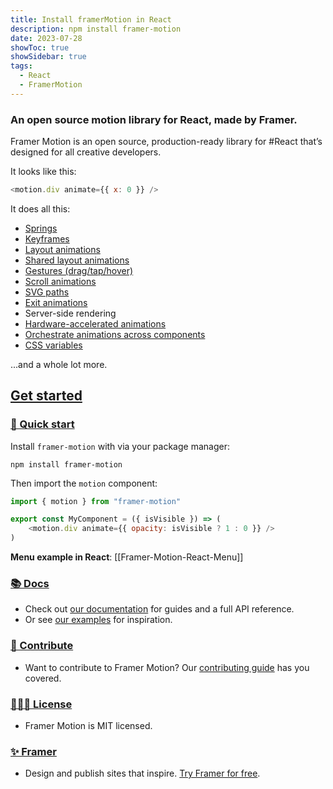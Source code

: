 ```yaml
---
title: Install framerMotion in React
description: npm install framer-motion
date: 2023-07-28
showToc: true
showSidebar: true
tags:
  - React
  - FramerMotion
---
```


### An open source motion library for React, made by Framer.

Framer Motion is an open source, production-ready library for #React that’s designed for all creative developers.

It looks like this:

```js
<motion.div animate={{ x: 0 }} />
```

It does all this:

- [Springs](https://www.framer.com/docs/transition/#spring?utm_source=motion-readme-docs)
- [Keyframes](https://www.framer.com/docs/animation/##keyframes?utm_source=motion-readme-docs)
- [Layout animations](https://www.framer.com/docs/layout-animations/?utm_source=motion-readme-docs)
- [Shared layout animations](https://www.framer.com/docs/layout-animations/#shared-layout-animations?utm_source=motion-readme-docs)
- [Gestures (drag/tap/hover)](https://www.framer.com/docs/gestures/?utm_source=motion-readme-docs)
- [Scroll animations](https://www.framer.com/docs/scroll-animations?utm_source=motion-readme-docs)
- [SVG paths](https://www.framer.com/docs/component/###svg-line-drawing?utm_source=motion-readme-docs)
- [Exit animations](https://www.framer.com/docs/animate-presence/?utm_source=motion-readme-docs)
- Server-side rendering
- [Hardware-accelerated animations](https://www.framer.com/docs/animation/#hardware-accelerated-animations?utm_source=motion-readme-docs)
- [Orchestrate animations across components](https://www.framer.com/docs/animation/##orchestration?utm_source=motion-readme-docs)
- [CSS variables](https://www.framer.com/docs/component/##css-variables?utm_source=motion-readme-docs)

...and a whole lot more.

## [Get started](https://www.npmjs.com/package/framer-motion#get-started)

### [🐇 Quick start](https://www.npmjs.com/package/framer-motion#-quick-start)

Install `framer-motion` with via your package manager:

```
npm install framer-motion
```

Then import the `motion` component:

```js
import { motion } from "framer-motion"

export const MyComponent = ({ isVisible }) => (
    <motion.div animate={{ opacity: isVisible ? 1 : 0 }} />
)
```

**Menu example in React**: 
[[Framer-Motion-React-Menu]]

### [📚 Docs](https://www.npmjs.com/package/framer-motion#-docs)

- Check out [our documentation](https://www.framer.com/docs/?utm_source=motion-readme-docs) for guides and a full API reference.
- Or see [our examples](https://www.framer.com/docs/examples/?utm_source=motion-readme-docs) for inspiration.

### [💎 Contribute](https://www.npmjs.com/package/framer-motion#-contribute)

- Want to contribute to Framer Motion? Our [contributing guide](https://github.com/framer/motion/blob/master/CONTRIBUTING.md) has you covered.

### [👩🏻‍⚖️ License](https://www.npmjs.com/package/framer-motion#%EF%B8%8F-license)

- Framer Motion is MIT licensed.

### [✨ Framer](https://www.npmjs.com/package/framer-motion#-framer)

- Design and publish sites that inspire. [Try Framer for free](https://www.framer.com/?utm_source=motion-readme).
